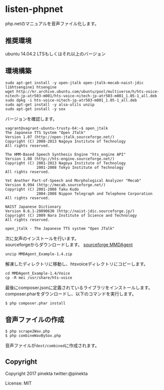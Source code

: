 # listen-phpnet

php.netのマニュアルを音声ファイル化します。

## 推奨環境

ubuntu 14.04.2 LTSもしくはそれ以上のバージョン

## 環境構築

```
sudo apt-get install -y open-jtalk open-jtalk-mecab-naist-jdic libhtsengine1 htsengine
wget http://kr.archive.ubuntu.com/ubuntu/pool/multiverse/h/hts-voice-nitech-jp-atr503-m001/hts-voice-nitech-jp-atr503-m001_1.05-1_all.deb
sudo dpkg -i hts-voice-nitech-jp-atr503-m001_1.05-1_all.deb
sudo apt-get install -y alsa-utils unzip
sudo apt-get install -y sox
```

バージョンを確認します。

```
vagrant@vagrant-ubuntu-trusty-64:~$ open_jtalk
The Japanese TTS System "Open JTalk"
Version 1.07 (http://open-jtalk.sourceforge.net/)
Copyright (C) 2008-2013 Nagoya Institute of Technology
All rights reserved.

The HMM-Based Speech Synthesis Engine "hts_engine API"
Version 1.08 (http://hts-engine.sourceforge.net/)
Copyright (C) 2001-2013 Nagoya Institute of Technology
              2001-2008 Tokyo Institute of Technology
All rights reserved.

Yet Another Part-of-Speech and Morphological Analyzer "Mecab"
Version 0.994 (http://mecab.sourceforge.net/)
Copyright (C) 2001-2008 Taku Kudo
              2004-2008 Nippon Telegraph and Telephone Corporation
All rights reserved.

NAIST Japanese Dictionary
Version 0.6.1-20090630 (http://naist-jdic.sourceforge.jp/)
Copyright (C) 2009 Nara Institute of Science and Technology
All rights reserved.

open_jtalk - The Japanese TTS system "Open JTalk"
```

次に女声のインストールを行います。  
sourceforgeからダウンロードします。
[sourceforge MMDAgent](https://sourceforge.net/projects/mmdagent/)

```
unzip MMDAgent_Example-1.4.zip
```

解凍したディレクトリに移動し、htsvoiceディレクトリにコピーします。

```
cd MMDAgent_Example-1.4/Voice
cp -R mei /usr/share/hts-voice
```

最後にcomposer.jsonに定義されているライブラリをインストールします。  
composer.pharをダウンロードし、以下のコマンドを実行します。
```
$ php composer.phar install
```

## 音声ファイルの作成

```
$ php scrape2Wav.php
$ php combineWavBySox.php
```

音声ファイルが`dest/combined`に作成されます。

## Copyright

Copyright 2017 pinekta
twitter:@pinekta

License: MIT
